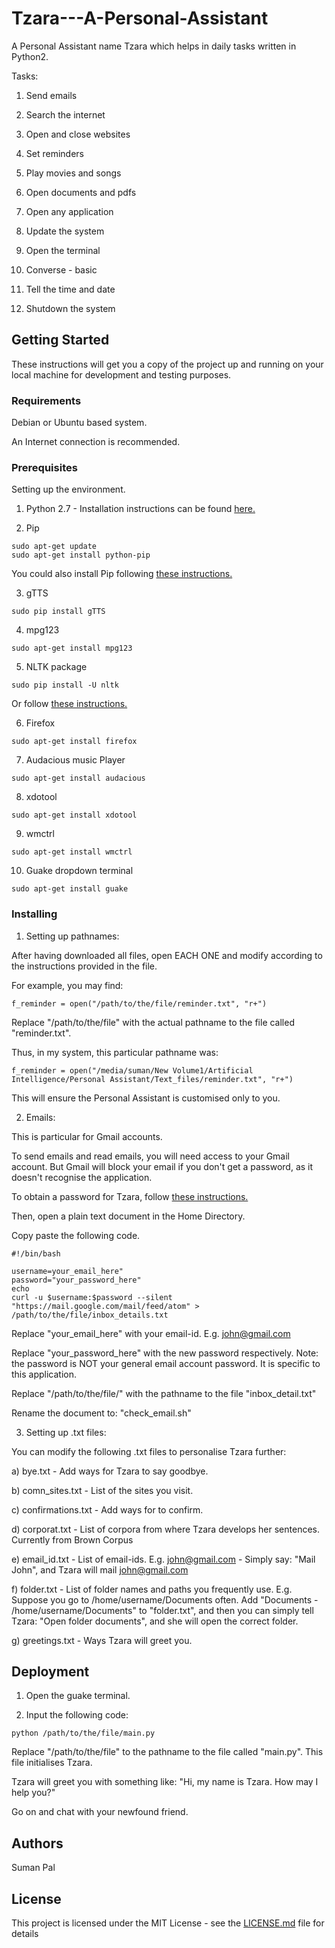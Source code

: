 # Tzara---A-Personal-Assistant

A Personal Assistant name Tzara which helps in daily tasks written in Python2.

Tasks:

1. Send emails

2. Search the internet 

3. Open and close websites

4. Set reminders

5. Play movies and songs

6. Open documents and pdfs

7. Open any application

8. Update the system

9. Open the terminal

10. Converse - basic

11. Tell the time and date

12. Shutdown the system

## Getting Started

These instructions will get you a copy of the project up and running on your local machine for development and testing purposes.

### Requirements

Debian or Ubuntu based system.

An Internet connection is recommended.

### Prerequisites

Setting up the environment.

1) Python 2.7 - Installation instructions can be found [here.](https://www.python.org/downloads/)

2) Pip
```
sudo apt-get update
sudo apt-get install python-pip
``` 
You could also install Pip following [these instructions.](https://pip.pypa.io/en/stable/installing/)

3) gTTS
```
sudo pip install gTTS
```

4) mpg123
```
sudo apt-get install mpg123
```

5) NLTK package
```
sudo pip install -U nltk
```
Or follow [these instructions.](http://www.nltk.org/install.html)

6) Firefox
```
sudo apt-get install firefox
```

7) Audacious music Player
```
sudo apt-get install audacious
```

8) xdotool
```
sudo apt-get install xdotool
```

9) wmctrl
```
sudo apt-get install wmctrl
```

10) Guake dropdown terminal
```
sudo apt-get install guake
```

### Installing

1) Setting up pathnames:

After having downloaded all files, open EACH ONE and modify according to the instructions provided in the file. 

For example, you may find:
```
f_reminder = open("/path/to/the/file/reminder.txt", "r+")
```
Replace "/path/to/the/file" with the actual pathname to the file called "reminder.txt". 

Thus, in my system, this particular pathname was:
```
f_reminder = open("/media/suman/New Volume1/Artificial Intelligence/Personal Assistant/Text_files/reminder.txt", "r+")
```

This will ensure the Personal Assistant is customised only to you.

2) Emails:

This is particular for Gmail accounts. 

To send emails and read emails, you will need access to your Gmail account. But Gmail will block your email if you don't get a password, as it doesn't recognise the application. 

To obtain a password for Tzara, follow [these instructions.](https://support.google.com/accounts/answer/6010255?hl=en)

Then, open a plain text document in the Home Directory.

Copy paste the following code. 
```
#!/bin/bash

username=your_email_here"
password="your_password_here"
echo
curl -u $username:$password --silent "https://mail.google.com/mail/feed/atom" > /path/to/the/file/inbox_details.txt
```

Replace "your_email_here" with your email-id. E.g. john@gmail.com

Replace "your_password_here"  with the new password respectively. Note: the password is NOT your general email account password. It is specific to this application.

Replace "/path/to/the/file/" with the pathname to the file "inbox_detail.txt"

Rename the document to: "check_email.sh"

3) Setting up .txt files:

You can modify the following .txt files to personalise Tzara further:

a) bye.txt - Add ways for Tzara to say goodbye.

b) comn_sites.txt - List of the sites you visit.

c) confirmations.txt - Add ways for to confirm.

d) corporat.txt - List of corpora from where Tzara develops her sentences. Currently from Brown Corpus

e) email_id.txt - List of email-ids. E.g. john@gmail.com - Simply say: "Mail John", and Tzara will mail john@gmail.com

f) folder.txt - List of folder names and paths you frequently use. E.g. Suppose you go to /home/username/Documents often. Add "Documents - /home/username/Documents" to "folder.txt", and then you can simply tell Tzara: "Open folder documents", and she will open the correct folder.

g) greetings.txt - Ways Tzara will greet you.

## Deployment

1. Open the guake terminal.

2. Input the following code:
```
python /path/to/the/file/main.py
```
Replace "/path/to/the/file" to the pathname to the file called "main.py". This file initialises Tzara.

Tzara will greet you with something like: "Hi, my name is Tzara. How may I help you?"

Go on and chat with your newfound friend.

## Authors

Suman Pal

## License

This project is licensed under the MIT License - see the [LICENSE.md](LICENSE.md) file for details

